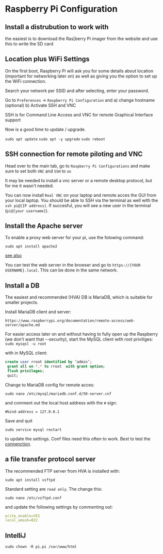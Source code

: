 # Raspberry Pi Configuration

## Install a distrubution to work with

the easiest is to download the Ras[berry Pi imager from the website and use this to write the SD card

## Location plus WiFi Settings

On the first boot, Raspberry Pi will ask you for some details about location (important for networking later on) as well as giving you the option to set up the WiFi connection.

Search your network per SSID and after selecting, enter your password.

Go to `Preferences` -> `Raspberry Pi Configuration` and
a) change hostname (optional)
b) Activate SSH and VNC

SSH is for Command Line Access and VNC for remote Graphical Interface support

Now is a good time to update / upgrade.

`sudo apt update`
`sudo apt -y upgrade`
`sudo reboot`

## SSH connection for remote piloting and VNC

Head over to the main tab, go to `Raspberry Pi Configurations`
and make sure to set both `VNC` and `SSH` to `on`

It may be needed to install a vnc server or a remote desktop protocol, but for me it wasn't needed.

You can now install `Real VNC` on your laptop and remote acces the GUI from your local laptop. You should be able to SSH via the
terminal as well with the `ssh pi@[IP address]`. If succesful, you will see a new user in the terminal (`pi@[your username]`).

## Install the Apache server

To enable a proxy web server for your pi, use the folowing command:

`sudo apt install apache2`

[see also](https://www.raspberrypi.org/documentation/remote-access/web-server/apache.md)

You can test the web server in the browser and go to `https://{YOUR USERNAME}.local`. This can be done in the same network.

## Install a DB

The easiest and recommended (HVA) DB is MariaDB, which is suitable for smaller projects.

Install MariaDB client and server:

`https://www.raspberrypi.org/documentation/remote-access/web-server/apache.md`

For easier access later on and without having to fully open up the Raspberry (we don't want that --security), start the MySQL client with root priviliges:
`sudo mysqsl -u root`

with in MySQL client:

```SQL
create user rroot identified by ’admin’;
 grant all on *.* to rroot  with grant option;
 flush privileges;
 quit;
```

Change to MariaDB config for remote acces:

`sudo nano /etc/mysql/mariadb.conf.d/50-server.cnf`

and comment out the local host address with the `#` sign:

`#bind-address = 127.0.0.1`

Save and quit

`sudo service mysql restart`

to update the settings. Conf files need this often to work. Best to test the [connenction](https://dlo.mijnhva.nl/d2l/le/content/333009/viewContent/1131236/View).

## a file transfer protocol server

The recommended FTP server from HVA is installed with:

`sudo apt install vsftpd`

Standard setting are `read only`. The change this:

`sudo nano /etc/vsftpd.conf`

and update the following settings by commenting out:

```yml
write_enable=YES
local_umask=022
```

## IntelliJ

`sudo chown -R pi.pi /var/www/html`

